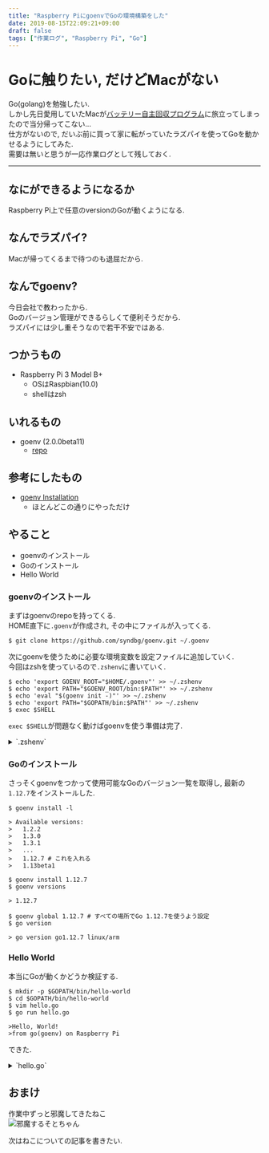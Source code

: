 ```yaml
---
title: "Raspberry PiにgoenvでGoの環境構築をした"
date: 2019-08-15T22:09:21+09:00
draft: false
tags: ["作業ログ", "Raspberry Pi", "Go"]
---
```


# Goに触りたい, だけどMacがない
Go(golang)を勉強したい.  
しかし先日愛用していたMacが[バッテリー自主回収プログラム](https://support.apple.com/ja-jp/15-inch-macbook-pro-battery-recall)に旅立ってしまったので当分帰ってこない...  
仕方がないので, だいぶ前に買って家に転がっていたラズパイを使ってGoを動かせるようにしてみた.  
需要は無いと思うが一応作業ログとして残しておく.  


<!--more-->
---
## なにができるようになるか
Raspberry Pi上で任意のversionのGoが動くようになる.

## なんでラズパイ?
Macが帰ってくるまで待つのも退屈だから.  

## なんでgoenv?
今日会社で教わったから.  
Goのバージョン管理ができるらしくて便利そうだから.  
ラズパイには少し重そうなので若干不安ではある.

## つかうもの
- Raspberry Pi 3 Model B+
    - OSはRaspbian(10.0)
    - shellはzsh

## いれるもの
- goenv (2.0.0beta11)
    - [repo](https://github.com/syndbg/goenv)

## 参考にしたもの
- [goenv Installation](https://github.com/syndbg/goenv/blob/master/INSTALL.md)
    - ほとんどこの通りにやっただけ

## やること
- goenvのインストール
- Goのインストール
- Hello World

### goenvのインストール
まずはgoenvのrepoを持ってくる.  
HOME直下に`.goenv`が作成され, その中にファイルが入ってくる.  

```
$ git clone https://github.com/syndbg/goenv.git ~/.goenv
```

次にgoenvを使うために必要な環境変数を設定ファイルに追加していく.  
今回はzshを使っているので`.zshenv`に書いていく.  
```
$ echo 'export GOENV_ROOT="$HOME/.goenv"' >> ~/.zshenv
$ echo 'export PATH="$GOENV_ROOT/bin:$PATH"' >> ~/.zshenv
$ echo 'eval "$(goenv init -)"' >> ~/.zshenv
$ echo 'export PATH="$GOPATH/bin:$PATH"' >> ~/.zshenv
$ exec $SHELL
```

`exec $SHELL`が問題なく動けばgoenvを使う準備は完了.  

<details><summary>`.zshenv`</summary><div>

```
#
# Defines environment variables.
#
...
# goenv
export GOPATH="$HOME/go"
export GOENV_ROOT="$HOME/.goenv"
export PATH="$GOENV_ROOT/bin:$PATH"
eval "$(goenv init -)"
export PATH="$GOPATH/bin:$PATH"
```
</div></details>

### Goのインストール
さっそくgoenvをつかって使用可能なGoのバージョン一覧を取得し, 最新の`1.12.7`をインストールした.  

```
$ goenv install -l

> Available versions:
>   1.2.2
>   1.3.0
>   1.3.1
>   ...
>   1.12.7 # これを入れる
>   1.13beta1

$ goenv install 1.12.7
$ goenv versions

> 1.12.7

$ goenv global 1.12.7 # すべての場所でGo 1.12.7を使うよう設定
$ go version

> go version go1.12.7 linux/arm
```

### Hello World
本当にGoが動くかどうか検証する.  

```
$ mkdir -p $GOPATH/bin/hello-world
$ cd $GOPATH/bin/hello-world
$ vim hello.go
$ go run hello.go

>Hello, World!
>from go(goenv) on Raspberry Pi
```

できた.  

<details><summary>`hello.go`</summary><div>

```
package main

import (
    "fmt"
)

func main() {
    fmt.Println("Hello, World!")
    fmt.Println("from go(goenv) on Raspberry Pi")
}
```
</div></details>

## おまけ
作業中ずっと邪魔してきたねこ  
![邪魔するそとちゃん](/images/2019-08-15-sotochan.jpg)  

次はねこについての記事を書きたい.
